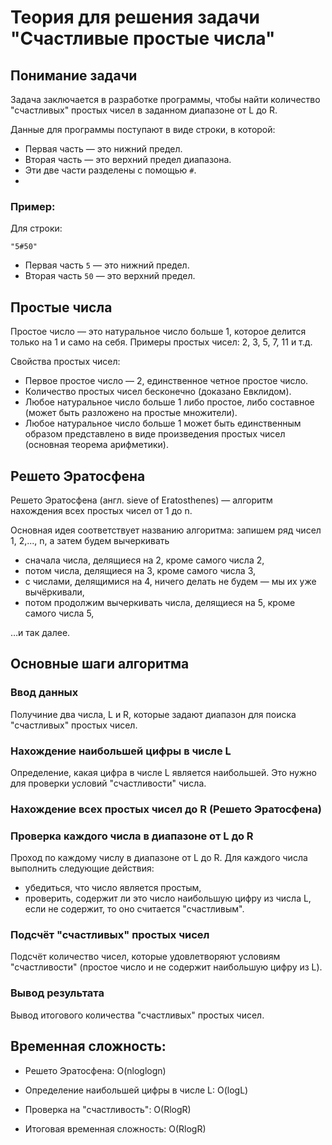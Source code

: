 ﻿# Теория для решения задачи "Счастливые простые числа"

## Понимание задачи

Задача заключается в разработке программы, чтобы найти количество "счастливых" простых чисел в заданном диапазоне от L до R.

Данные для программы поступают в виде строки, в которой:
- Первая часть — это нижний предел.
- Вторая часть — это верхний предел диапазона.
- Эти две части разделены с помощью `#`.
- 
### Пример:

Для строки:
```
"5#50"
```
- Первая часть `5` — это нижний предел.
- Вторая часть `50` — это верхний предел.

## Простые числа

Простое число — это натуральное число больше 1, которое делится только на 1 и само на себя. Примеры простых чисел: 2, 3, 5, 7, 11 и т.д.

Свойства простых чисел:
- Первое простое число — 2, единственное четное простое число.
- Количество простых чисел бесконечно (доказано Евклидом).
- Любое натуральное число больше 1 либо простое, либо составное (может быть разложено на простые множители).
- Любое натуральное число больше 1 может быть единственным образом представлено в виде произведения простых чисел (основная теорема арифметики).

## Решето Эратосфена

Решето Эратосфена (англ. sieve of Eratosthenes) — алгоритм нахождения всех простых чисел от 1 до n.

Основная идея соответствует названию алгоритма: запишем ряд чисел 1, 2,..., n, а затем будем вычеркивать
- сначала числа, делящиеся на 2, кроме самого числа 2,
- потом числа, делящиеся на 3, кроме самого числа 3,
- с числами, делящимися на 4, ничего делать не будем — мы их уже вычёркивали,
- потом продолжим вычеркивать числа, делящиеся на 5, кроме самого числа 5,

…и так далее.

## Основные шаги алгоритма

### Ввод данных

Получиние два числа, L и R, которые задают диапазон для поиска "счастливых" простых чисел. 

### Нахождение наибольшей цифры в числе L

Определение, какая цифра в числе L является наибольшей. Это нужно для проверки условий "счастливости" числа.

### Нахождение всех простых чисел до R (Решето Эратосфена)

### Проверка каждого числа в диапазоне от L до R

Проход по каждому числу в диапазоне от L до R. Для каждого числа выполнить следующие действия:
- убедиться, что число является простым,
- проверить, содержит ли это число наибольшую цифру из числа L, если не содержит, то оно считается "счастливым".

### Подсчёт "счастливых" простых чисел

Подсчёт количество чисел, которые удовлетворяют условиям "счастливости" (простое число и не содержит наибольшую цифру из L).

### Вывод результата

Вывод итогового количества "счастливых" простых чисел.

## Временная сложность:

- Решето Эратосфена: O(nloglogn)
- Определение наибольшей цифры в числе L: O(logL)
- Проверка на "счастливость": O(RlogR)

- Итоговая временная сложность: O(RlogR)